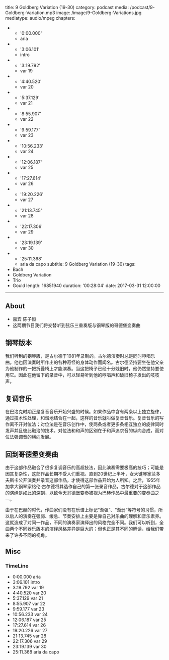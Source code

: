 title: 9 Goldberg Variation (19-30)
category: podcast
media: /podcast/9-Goldberg-Variation.mp3
image: /image/9-Goldberg-Variations.jpg
mediatype: audio/mpeg
chapters:
  - - '0:00.000'
    - aria
  - - '3:06.101'
    - intro
  - - '3:19.792'
    - var 19
  - - '4:40.520'
    - var 20
  - - '5:37.129'
    - var 21
  - - '8:55.907'
    - var 22
  - - '9:59.177'
    - var 23
  - - '10:56.233'
    - var 24
  - - '12:06.187'
    - var 25
  - - '17:27.614'
    - var 26
  - - '19:20.226'
    - var 27
  - - '21:13.745'
    - var 28
  - - '22:17.306'
    - var 29
  - - '23:19.139'
    - var 30
  - - '25:11.368'
    - aria da capo
subtitle: 9 Goldberg Variation (19-30)
tags:
  - Bach
  - Goldberg Variation
  - Trio
  - Gould
length: 16851940
duration: '00:28:04'
date: 2017-03-31 12:00:00
---
## About
- 嘉宾 陈子恒
- 这两期节目我们将交替听到弦乐三重奏版与钢琴版的哥德堡变奏曲

## 钢琴版本
我们听到的钢琴版，是古尔德于1981年录制的。古尔德演奏时总是同时哼唱乐曲。他也因演奏时所作出的各种奇怪的身体动作而闻名。古尔德坚持要坐在他父亲为他制作的一把折叠椅上才能演奏。当这把椅子已经十分残旧时，他仍然坚持要使用它。因此在他留下的录音中，可以轻易听到他的哼唱声和破旧椅子发出的吱吱声。

<!--more-->

## 复调音乐
在巴洛克时期正是复音音乐开始兴盛的时候。如果作品中含有两条以上独立旋律，通过技术性处理，和谐地结合在一起，这样的音乐就叫做复音音乐。复音音乐的写作离不开对位法；对位法是在音乐创作中，使两条或者更多条相互独立的旋律同时发声并且彼此融洽的技术。对位法和和声的区别在于和声追求音的纵向合成，而对位法强调音的横向发展。

## 回到哥德堡变奏曲
由于这部作品融合了很多复调音乐的高超技法，因此演奏需要极高的技巧；可能是因其复杂性，这部作品长期不受人们重视。直到20世纪上半叶，女大键琴家兰多夫斯卡公开演奏并录音这部作品，才使得这部作品开始为人所知。之后，1955年加拿大钢琴家格伦·古尔德将其选作自己的第一张录音作品，古尔德对于这部作品的演绎是如此的深刻，以致今天哥德堡变奏被视为巴赫作品中最重要的变奏曲之一。

由于在巴赫的时代，作曲家们没有在乐谱上标记“渐强”、“渐弱”等符号的习惯，所以后人的演奏在强弱、缓急、节奏安排上主要是靠自己对乐曲的理解和音乐素养。这就造成了对同一作品，不同的演奏家演绎出的风格完全不同。我们可以听到，全曲两个不同器乐版本的演绎风格差异是巨大的；但也正是其不同的解读，给我们带来了许多不同的视角。

## Misc
### TimeLine
- 0:00.000 aria
- 3:06.101 intro
- 3:19.792 var 19
- 4:40.520 var 20
- 5:37.129 var 21
- 8:55.907 var 22
- 9:59.177 var 23
- 10:56.233 var 24
- 12:06.187 var 25
- 17:27.614 var 26
- 19:20.226 var 27
- 21:13.745 var 28
- 22:17.306 var 29
- 23:19.139 var 30
- 25:11.368 aria da capo
